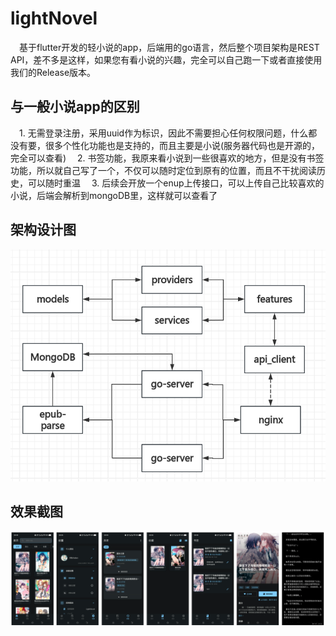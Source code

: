 # lightNovel

&ensp;&ensp;基于flutter开发的轻小说的app，后端用的go语言，然后整个项目架构是REST API，差不多是这样，如果您有看小说的兴趣，完全可以自己跑一下或者直接使用我们的Release版本。

## 与一般小说app的区别

&ensp;&ensp;1. 无需登录注册，采用uuid作为标识，因此不需要担心任何权限问题，什么都没有要，很多个性化功能也是支持的，而且主要是小说(服务器代码也是开源的，完全可以查看)
&ensp;&ensp;2. 书签功能，我原来看小说到一些很喜欢的地方，但是没有书签功能，所以就自己写了一个，不仅可以随时定位到原有的位置，而且不干扰阅读历史，可以随时重温
&ensp;&ensp;3. 后续会开放一个enup上传接口，可以上传自己比较喜欢的小说，后端会解析到mongoDB里，这样就可以查看了

## 架构设计图

![架构设计图](./docs/frame.png)

## 效果截图

![效果截图](./docs/show.png)